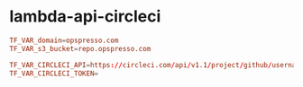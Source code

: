 # lambda-api-circleci

```conf
TF_VAR_domain=opspresso.com
TF_VAR_s3_bucket=repo.opspresso.com

TF_VAR_CIRCLECI_API=https://circleci.com/api/v1.1/project/github/username/project
TF_VAR_CIRCLECI_TOKEN=
```
